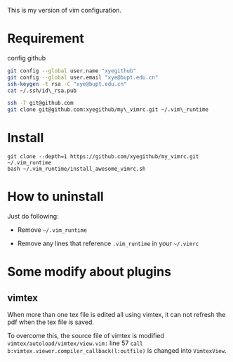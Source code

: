 This is my version of vim configuration.

# Requirement

config github

```bash
git config --global user.name "xyegithub"
git config --global user.email "xye@bupt.edu.cn"
ssh-keygen -t rsa -C "xye@bupt.edu.cn"
cat ~/.ssh/id\_rsa.pub
```

```bash
ssh -T git@github.com
git clone git@github.com:xyegithub/my\_vimrc.git ~/.vim\_runtime
```

# Install

    git clone --depth=1 https://github.com/xyegithub/my_vimrc.git  ~/.vim_runtime
    bash ~/.vim_runtime/install_awesome_vimrc.sh

# How to uninstall

Just do following:

- Remove `~/.vim_runtime`

- Remove any lines that reference `.vim_runtime` in your `~/.vimrc`

# Some modify about plugins

## vimtex

When more than one tex file is edited all using vimtex, it can not refresh the
pdf when the tex file is saved.

To overcome this, the source file of vimtex is modified `vimtex/autoload/vimtex/view.vim:`
line 57 `call b:vimtex.viewer.compiler_callback(l:outfile)` is changed into `VimtexView`.
